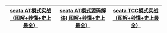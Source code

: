

[seata AT模式实战（图解+秒懂+史上最全）](https://www.cnblogs.com/crazymakercircle/p/15313875.html)|[seata AT模式源码解读( 图解+秒懂+史上最全）](https://www.cnblogs.com/crazymakercircle/p/15313951.html)|[seata TCC模式实战（图解+秒懂+史上最全）](https://www.cnblogs.com/crazymakercircle/p/15314246.html)|
---|---|---|
